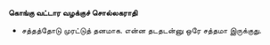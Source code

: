 **கொங்கு வட்டார வழக்குச் சொல்லகராதி**
- சத்தத்தோடு முரட்டுத் தனமாக. என்ன தடதடன்னு ஒரே சத்தமா இருக்குது.

